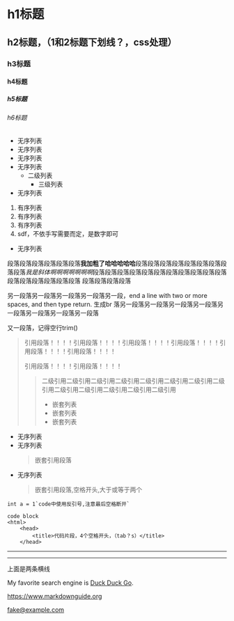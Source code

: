 # h1标题
## h2标题，（1和2标题下划线？，css处理）
### h3标题
#### h4标题
##### h5标题
###### h6标题
- 无序列表
- 无序列表
- 无序列表
- 无序列表
  - 二级列表
    - 三级列表
- 无序列表
1. 有序列表
2. 有序列表
3. 有序列表
2. sdf，不依手写需要而定，是数字即可
- 无序列表

段落段落段落段落段落段落**我加粗了哈哈哈哈哈**段落段落段落段落段落段落段落段落段落*我是斜体啊啊啊啊啊啊啊*段落段落段落段落段落段落段落段落段落段落段落段落段落段落段落段落段落
段落段落段落段落
   
另一段落另一段落另一段落另一段落另一段，end a line with two or more spaces, and then type return. 生成br 落另一段落另一段落另一段落另一段落另一段落另一段落另一段落另一段落

又一段落，记得空行trim()
>引用段落！！！！引用段落！！！！引用段落！！！！引用段落！！！！引用段落！！！！引用段落！！！！
>
>引用段落！！！！引用段落！！！！
>>二级引用二级引用二级引用二级引用二级引用二级引用二级引用二级引用二级引用二级引用二级引用二级引用二级引用
>>
>>- 嵌套列表
>>- 嵌套列表
>>- 嵌套列表
- 无序列表
- 无序列表
  > 嵌套引用段落
- 无序列表
  > 嵌套引用段落,空格开头,大于或等于两个
        <html>
          <head>
            <title>代码片段，4个空格开头，（tab？s）</title>
          </head>

``int a = 1`code中使用反引号,注意最后空格断开` ``

```
code block
<html>
    <head>
        <title>代码片段，4个空格开头，（tab？s）</title>
    </head>
```

---
***
上面是两条横线

My favorite search engine is [Duck Duck Go](https://duckduckgo.com).

<https://www.markdownguide.org>


<fake@example.com>